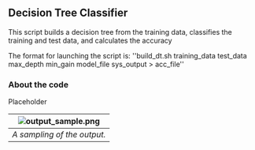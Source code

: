 
Decision Tree Classifier
---

This script builds a decision tree from the training data, classifies the training and test data, and calculates the accuracy

The format for launching the script is:
''build_dt.sh training_data test_data max_depth min_gain model_file sys_output > acc_file''

### About the code
Placeholder

| ![output_sample.png](output_sample.png) | 
|:--:| 
| *A sampling of the output.* |



